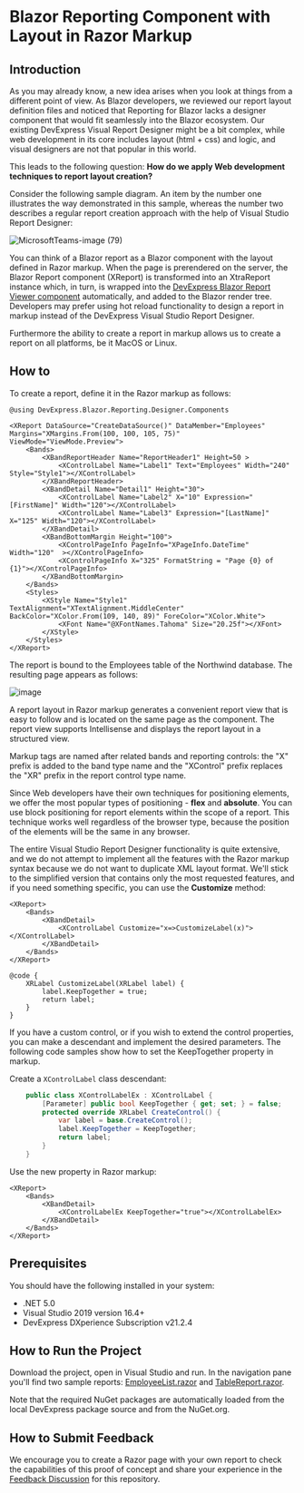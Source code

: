# Blazor Reporting Component with Layout in Razor Markup

## Introduction
As you may already know, a new idea arises when you look at things from a different point of view. As Blazor developers, we reviewed our report layout definition files and noticed that Reporting for Blazor lacks a designer component that would fit seamlessly into the Blazor ecosystem. Our existing DevExpress Visual Report Designer might be a bit complex, while web development in its core includes layout (html + css) and logic, and visual designers are not that popular in this world. 

This leads to the following question: **How do we apply Web development techniques to report layout creation?**

Consider the following sample diagram. An item by the number one illustrates the way demonstrated in this sample, whereas the number two describes a regular report creation approach with the help of Visual Studio Report Designer:

![MicrosoftTeams-image (79)](https://user-images.githubusercontent.com/27409929/149539967-87170d98-80e6-4766-97d4-f7759318c8fc.png)

You can think of a Blazor report as a Blazor component with the layout defined in Razor markup. When the page is prerendered on the server, the Blazor Report component (XReport) is transformed into an XtraReport instance which, in turn, is wrapped into the [DevExpress Blazor Report Viewer component](https://docs.devexpress.com/XtraReports/DevExpress.Blazor.Reporting.DxReportViewer) automatically, and added to the Blazor render tree. Developers may prefer using hot reload functionality to design a report in markup instead of the DevExpress Visual Studio Report Designer.

Furthermore the ability to create a report in markup allows us to create a report on all platforms, be it MacOS or Linux.

## How to 

To create a report, define it in the Razor markup as follows:

```razor
@using DevExpress.Blazor.Reporting.Designer.Components

<XReport DataSource="CreateDataSource()" DataMember="Employees" Margins="XMargins.From(100, 100, 105, 75)"  ViewMode="ViewMode.Preview">
    <Bands>
        <XBandReportHeader Name="ReportHeader1" Height=50 >
            <XControlLabel Name="Label1" Text="Employees" Width="240" Style="Style1"></XControlLabel>
        </XBandReportHeader>
        <XBandDetail Name="Detail1" Height="30">
            <XControlLabel Name="Label2" X="10" Expression="[FirstName]" Width="120"></XControlLabel>
            <XControlLabel Name="Label3" Expression="[LastName]" X="125" Width="120"></XControlLabel>
        </XBandDetail>
        <XBandBottomMargin Height="100">
            <XControlPageInfo PageInfo="XPageInfo.DateTime" Width="120"  ></XControlPageInfo>
            <XControlPageInfo X="325" FormatString = "Page {0} of {1}"></XControlPageInfo>
        </XBandBottomMargin>
    </Bands>
    <Styles>
        <XStyle Name="Style1" TextAlignment="XTextAlignment.MiddleCenter" BackColor="XColor.From(109, 140, 89)" ForeColor="XColor.White">
            <XFont Name="@XFontNames.Tahoma" Size="20.25f"></XFont>
        </XStyle>
	</Styles>
</XReport>
```

The report is bound to the Employees table of the Northwind database. The resulting page appears as follows:

![image](https://user-images.githubusercontent.com/27409929/148933203-9c8ffb31-0982-4d94-89fb-c06343a93162.png)


A report layout in Razor markup generates a convenient report view that is easy to follow and is located on the same page as the component. The report view supports Intellisense and displays the report layout in a structured view.

Markup tags are named after related bands and reporting controls: the "X" prefix is added to the band type name and the "XControl" prefix replaces the "XR" prefix in the report control type name.

Since Web developers have their own techniques for positioning elements, we offer the most popular types of positioning - **flex** and **absolute**. You can use block positioning for report elements within the scope of a report. This technique works well regardless of the browser type, because the position of the elements will be the same in any browser. 

The entire Visual Studio Report Designer functionality is quite extensive, and we do not attempt to implement all the features with the Razor markup syntax because we do not want to duplicate XML layout format. We'll stick to the simplified version that contains only the most requested features, and if you need something specific, you can use the **Customize** method:

```razor
<XReport>
    <Bands>
        <XBandDetail>
            <XControlLabel Customize="x=>CustomizeLabel(x)"></XControlLabel>
        </XBandDetail>
    </Bands>
</XReport>

@code {
    XRLabel CustomizeLabel(XRLabel label) {
        label.KeepTogether = true;
        return label;
    }
}

```

If you have a custom control, or if you wish to extend the control properties, you can make a descendant and implement the desired parameters. The following code samples show how to set the KeepTogether property in markup.

Create a `XControlLabel` class descendant:

```csharp
    public class XControlLabelEx : XControlLabel {
        [Parameter] public bool KeepTogether { get; set; } = false;
        protected override XRLabel CreateControl() {
            var label = base.CreateControl();
            label.KeepTogether = KeepTogether;
            return label;
        }
    }
```

Use the new property in Razor markup:

```razor
<XReport>
    <Bands>
        <XBandDetail>
            <XControlLabelEx KeepTogether="true"></XControlLabelEx>
        </XBandDetail>
    </Bands>
</XReport>
```


## Prerequisites

You should have the following installed in your system:

- .NET 5.0
- Visual Studio 2019 version 16.4+
- DevExpress DXperience Subscription v21.2.4 

## How to Run the Project

Download the project, open in Visual Studio and run. In the navigation pane you'll find two sample reports:  [EmployeeList.razor](https://github.com/e1em3ntoDX/BlazorReportDefinition/blob/master/Reports/EmployeeList.razor) and [TableReport.razor](https://github.com/e1em3ntoDX/BlazorReportDefinition/blob/master/Reports/TableReport.razor). 

Note that the required NuGet packages are automatically loaded from the local DevExpress package source and from the NuGet.org.

## How to Submit Feedback

We encourage you to create a Razor page with your own report to check the capabilities of this proof of concept and share your experience in the [Feedback Discussion](https://github.com/e1em3ntoDX/BlazorReportDefinition/discussions/6) for this repository. 





